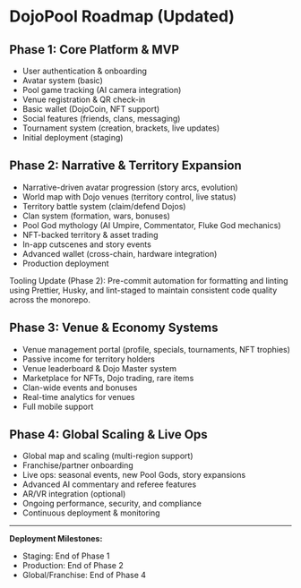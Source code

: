 # DojoPool Roadmap (Updated)

## Phase 1: Core Platform & MVP

- User authentication & onboarding
- Avatar system (basic)
- Pool game tracking (AI camera integration)
- Venue registration & QR check-in
- Basic wallet (DojoCoin, NFT support)
- Social features (friends, clans, messaging)
- Tournament system (creation, brackets, live updates)
- Initial deployment (staging)

## Phase 2: Narrative & Territory Expansion

- Narrative-driven avatar progression (story arcs, evolution)
- World map with Dojo venues (territory control, live status)
- Territory battle system (claim/defend Dojos)
- Clan system (formation, wars, bonuses)
- Pool God mythology (AI Umpire, Commentator, Fluke God mechanics)
- NFT-backed territory & asset trading
- In-app cutscenes and story events
- Advanced wallet (cross-chain, hardware integration)
- Production deployment

Tooling Update (Phase 2): Pre-commit automation for formatting and linting using Prettier, Husky, and lint-staged to maintain consistent code quality across the monorepo.

## Phase 3: Venue & Economy Systems

- Venue management portal (profile, specials, tournaments, NFT trophies)
- Passive income for territory holders
- Venue leaderboard & Dojo Master system
- Marketplace for NFTs, Dojo trading, rare items
- Clan-wide events and bonuses
- Real-time analytics for venues
- Full mobile support

## Phase 4: Global Scaling & Live Ops

- Global map and scaling (multi-region support)
- Franchise/partner onboarding
- Live ops: seasonal events, new Pool Gods, story expansions
- Advanced AI commentary and referee features
- AR/VR integration (optional)
- Ongoing performance, security, and compliance
- Continuous deployment & monitoring

---

**Deployment Milestones:**

- Staging: End of Phase 1
- Production: End of Phase 2
- Global/Franchise: End of Phase 4
